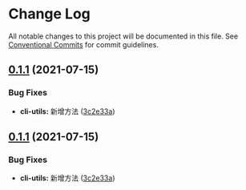 # Change Log

All notable changes to this project will be documented in this file.
See [Conventional Commits](https://conventionalcommits.org) for commit guidelines.

## [0.1.1](https://github.com/willson-wang/lerna-demo/compare/@mykkty/cli-utils@0.1.0...@mykkty/cli-utils@0.1.1) (2021-07-15)


### Bug Fixes

* **cli-utils:** 新增方法 ([3c2e33a](https://github.com/willson-wang/lerna-demo/commit/3c2e33aed2db7f620c7e0d920e860ef7295853a9))





## [0.1.1](https://github.com/willson-wang/lerna-demo/compare/@mykkty/cli-utils@0.1.0...@mykkty/cli-utils@0.1.1) (2021-07-15)


### Bug Fixes

* **cli-utils:** 新增方法 ([3c2e33a](https://github.com/willson-wang/lerna-demo/commit/3c2e33aed2db7f620c7e0d920e860ef7295853a9))
